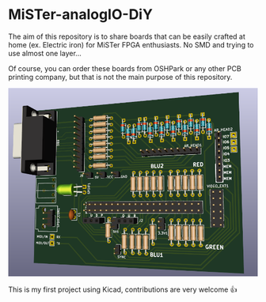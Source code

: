 # MiSTer-analogIO-DiY

The aim of this repository is to share boards that can be easily crafted at home (ex. Electric iron) for MiSTer FPGA enthusiasts. No SMD and trying to use almost one layer...

Of course, you can order these boards from OSHPark or any other PCB printing company, but that is not the main purpose of this repository.

![](/db9-rgb.png)

This is my first project using Kicad, contributions are very welcome :+1:
